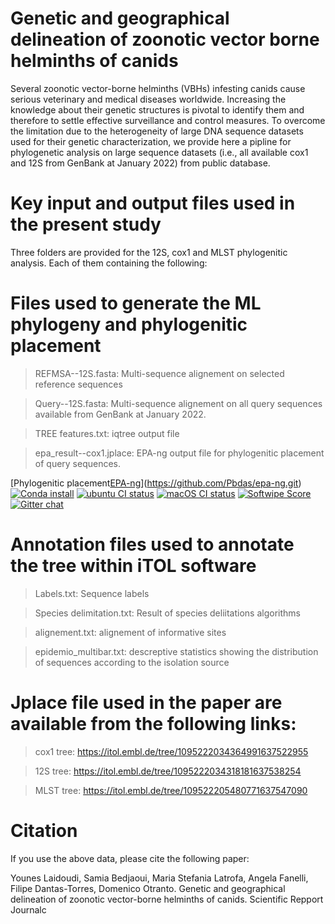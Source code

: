 # Genetic and geographical delineation of zoonotic vector borne helminths of canids
Several zoonotic vector-borne helminths (VBHs) infesting canids cause serious veterinary and medical diseases worldwide. Increasing the knowledge about their genetic structures is pivotal to identify them and therefore to settle effective surveillance and control measures. To overcome the limitation due to the heterogeneity of large DNA sequence datasets used for their genetic characterization, we provide here a pipline for phylogenetic analysis on large sequence datasets (i.e., all available cox1 and 12S  from GenBank at January 2022) from public database.

# Key input and output files used in the present study

Three folders are provided for the 12S, cox1 and MLST phylogenitic analysis. Each of them containing the following:

# Files used to generate the ML phylogeny and phylogenitic placement

> REFMSA--12S.fasta: Multi-sequence alignement on selected reference sequences

> Query--12S.fasta: Multi-sequence alignement on all query sequences available from GenBank at January 2022.

> TREE features.txt: iqtree output file

> epa_result--cox1.jplace: EPA-ng output file for phylogenitic placement of query sequences.

[Phylogenitic placement[EPA-ng](https://github.com/Pbdas/epa-ng.git)](https://github.com/Pbdas/epa-ng.git)
[![Conda install](https://anaconda.org/bioconda/epa-ng/badges/downloads.svg)](https://anaconda.org/bioconda/epa-ng)
[![ubuntu CI status](https://github.com/Pbdas/epa-ng/workflows/build&test_ubuntu/badge.svg)](https://github.com/Pbdas/epa-ng/actions)
[![macOS CI status](https://github.com/Pbdas/epa-ng/workflows/build&test_macos/badge.svg)](https://github.com/Pbdas/epa-ng/actions)
[![Softwipe Score](https://img.shields.io/badge/softwipe-e8.0-blue)](https://github.com/adrianzap/softwipe/wiki/Code-Quality-Benchmark)
[![Gitter chat](https://badges.gitter.im/Pbdas/epa-ng.png)](https://gitter.im/epa-ng/Lobby)

# Annotation files used to annotate the tree within iTOL software

> Labels.txt: Sequence labels 

> Species delimitation.txt: Result of species deliitations algorithms

> alignement.txt: alignement of informative sites

> epidemio_multibar.txt: descreptive statistics showing the distribution of sequences according to the isolation source


# Jplace file used in the paper are available from the following links:

> cox1 tree: https://itol.embl.de/tree/1095222034364991637522955 

> 12S tree: https://itol.embl.de/tree/1095222034318181637538254 

> MLST tree: https://itol.embl.de/tree/109522205480771637547090


# Citation
If you use the above data, please cite the following paper:

Younes Laidoudi, Samia Bedjaoui, Maria Stefania Latrofa, Angela Fanelli, Filipe Dantas-Torres, Domenico Otranto. Genetic and geographical delineation of zoonotic vector-borne helminths of canids. Scientific Repport Journalc


